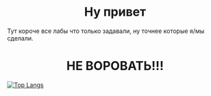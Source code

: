 <h1 align="center">Ну привет</h1>  
<span size=2>Тут короче все лабы что только задавали, ну точнее которые я/мы сделали.</span></br>
<h1 align="center">НЕ ВОРОВАТЬ!!!</h1>
  
[![Top Langs](https://github-readme-stats.vercel.app/api/top-langs/?username=anuraghazra&layout=compact)](https://github.com/anuraghazra/github-readme-stats)
